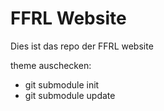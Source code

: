 # FFRL Website

Dies ist das repo der FFRL website

theme auschecken:
- git submodule init
- git submodule update
